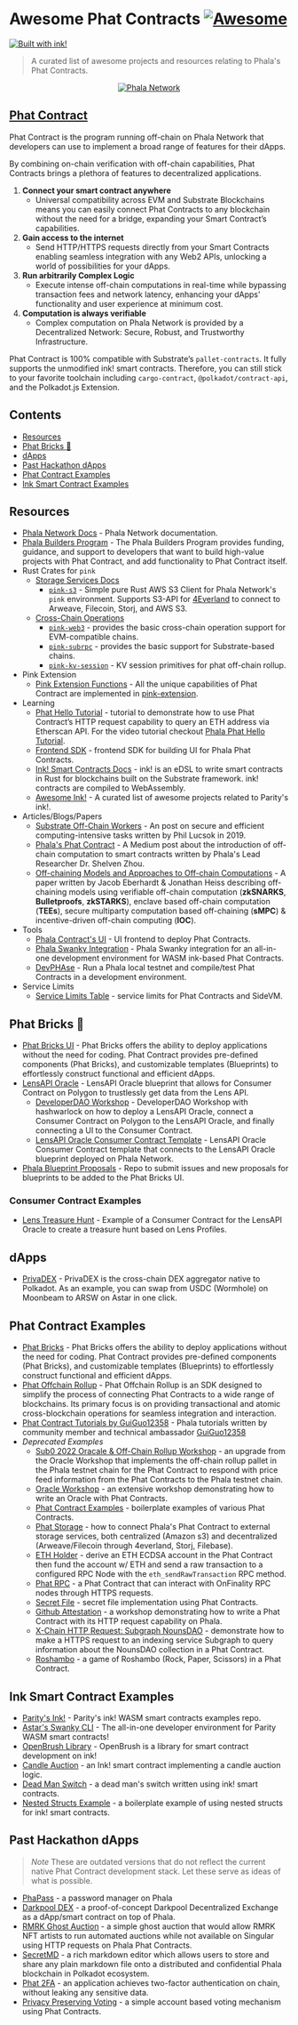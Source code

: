 # Awesome Phat Contracts [![Awesome](https://awesome.re/badge.svg)](https://awesome.re) 
[![Built with ink!](https://raw.githubusercontent.com/paritytech/ink/master/.images/badge_flat.svg)](https://github.com/paritytech/ink)
> A curated list of awesome projects and resources relating to Phala's Phat Contracts.
<p align="center">
  <a href="https://phala.network/">
    <img alt="Phala Network" src="./assets/Phat-Contract-Logo.png">
  </a>
</p>
 
## [Phat Contract](https://docs.phala.network/developers/phat-contract) 
Phat Contract is the program running off-chain on Phala Network that developers can use to implement a broad range of features for their dApps.

By combining on-chain verification with off-chain capabilities, Phat Contracts brings a plethora of features to decentralized applications.
1. **Connect your smart contract anywhere**
   * Universal compatibility across EVM and Substrate Blockchains means you can easily connect Phat Contracts to any blockchain without the need for a bridge, expanding your Smart Contract’s capabilities.
2. **Gain access to the internet**
   * Send HTTP/HTTPS requests directly from your Smart Contracts enabling seamless integration with any Web2 APIs, unlocking a world of possibilities for your dApps.
3. **Run arbitrarily Complex Logic**
   * Execute intense off-chain computations in real-time while bypassing transaction fees and network latency, enhancing your dApps' functionality and user experience at minimum cost.
4. **Computation is always verifiable**
   * Complex computation on Phala Network is provided by a Decentralized Network: Secure, Robust, and Trustworthy Infrastructure.

Phat Contract is 100% compatible with Substrate’s `pallet-contracts`. It fully supports the unmodified ink! smart contracts. Therefore, you can still stick to your favorite toolchain including `cargo-contract`, `@polkadot/contract-api`, and the Polkadot.js Extension.

## Contents
- [Resources](#resources)
- [Phat Bricks :bricks:](#phat-bricks-bricks)
- [dApps](#dapps)
- [Past Hackathon dApps](#past-hackathon-dapps)
- [Phat Contract Examples](#phat-contract-examples)
- [Ink Smart Contract Examples](#ink-smart-contract-examples)


## Resources
- [Phala Network Docs](https://docs.phala.network) - Phala Network documentation.
- [Phala Builders Program](https://docs.phala.network/developers/phat-contract/builders-program) - The Phala Builders Program provides funding, guidance, and support to developers that want to build high-value projects with Phat Contract, and add functionality to Phat Contract itself.
- Rust Crates for `pink`
  - [Storage Services Docs](https://docs.phala.network/developers/store-contract-states#external-storage-services) 
    - [`pink-s3`](https://crates.io/crates/pink-s3) - Simple pure Rust AWS S3 Client for Phala Network's `pink` environment. Supports S3-API for [4Everland](https://www.4everland.org/bucket/) to connect to Arweave, Filecoin, Storj, and AWS S3.
  - [Cross-Chain Operations](https://docs.phala.network/developers/build-on-phat-contract/use-rust-crates#cross-chain-operations)
    - [`pink-web3`](https://crates.io/crates/pink-web3) - provides the basic cross-chain operation support for EVM-compatible chains.
    - [`pink-subrpc`](https://crates.io/crates/pink-subrpc) - provides the basic support for Substrate-based chains.
    - [`pink-kv-session`](https://crates.io/crates/pink-kv-session) - KV session primitives for phat off-chain rollup.
- Pink Extension
  - [Pink Extension Functions](https://docs.phala.network/developers/build-on-phat-contract/use-pink-extension) - All the unique capabilities of Phat Contract are implemented in [pink-extension](https://github.com/Phala-Network/phala-blockchain/tree/master/crates/pink).
- Learning
  - [Phat Hello Tutorial](https://docs.phala.network/developers/build-on-phat-contract/create-contract) - tutorial to demonstrate how to use Phat Contract’s HTTP request capability to query an ETH address via Etherscan API. For the video tutorial checkout [Phala Phat Hello Tutorial](https://youtu.be/WxkxPbeerCY).
  - [Frontend SDK](https://github.com/Phala-Network/phala-blockchain/tree/master/frontend/packages/sdk) - frontend SDK for building UI for Phala Phat Contracts.
  - [Ink! Smart Contracts Docs](https://use.ink) - ink! is an eDSL to write smart contracts in Rust for blockchains built on the Substrate framework. ink! contracts are compiled to WebAssembly.
  - [Awesome Ink!](https://github.com/paritytech/awesome-ink) - A curated list of awesome projects related to Parity's ink!.
- Articles/Blogs/Papers
  - [Substrate Off-Chain Workers](https://www.parity.io/blog/substrate-off-chain-workers-secure-and-efficient-computing-intensive-tasks/) - An post on secure and efficient computing-intensive tasks written by Phil Lucsok in 2019.
  - [Phala's Phat Contract](https://medium.com/supercolony/fat-contract-introduce-off-chain-computation-to-smart-contract-d44dc8afb141) - A Medium post about the introduction of off-chain computation to smart contracts written by Phala's Lead Researcher Dr. Shelven Zhou.
  - [Off-chaining Models and Approaches to Off-chain Computations](https://www.ise.tu-berlin.de/fileadmin/fg308/publications/2018/Off-chaining_Models_and_Approaches_to_Off-chain_Computations.pdf) - A paper written by Jacob Eberhardt & Jonathan Heiss describing off-chaining models using verifiable off-chain computation (**zkSNARKS**, **Bulletproofs**, **zkSTARKS**), enclave based off-chain computation (**TEEs**), secure multiparty computation based off-chaining (**sMPC**) & incentive-driven off-chain computing (**IOC**).
- Tools
  - [Phala Contract's UI](https://phat.phala.network) - UI frontend to deploy Phat Contracts.
  - [Phala Swanky Integration](https://github.com/AstarNetwork/swanky-plugin-phala) - Phala Swanky integration for an all-in-one development environment for WASM ink-based Phat Contracts.
  - [DevPHAse](https://github.com/l00k/devphase) - Run a Phala local testnet and compile/test Phat Contracts in a development environment.
- Service Limits
  - [Service Limits Table](https://wiki.phala.network/en-us/build/support/resource-limits/) - service limits for Phat Contracts and SideVM.

## Phat Bricks :bricks:
- [Phat Bricks UI](https://bricks.phala.network) - Phat Bricks offers the ability to deploy applications without the need for coding. Phat Contract provides pre-defined components (Phat Bricks), and customizable templates (Blueprints) to effortlessly construct functional and efficient dApps.
- [LensAPI Oracle](https://docs.phala.network/developers/bricks-and-blueprints/featured-blueprints/lensapi-oracle) - LensAPI Oracle blueprint that allows for Consumer Contract on Polygon to trustlessly get data from the Lens API.
  - [DeveloperDAO Workshop](https://www.youtube.com/watch?v=eDSy365I4_s) - DeveloperDAO Workshop with hashwarlock on how to deploy a LensAPI Oracle, connect a Consumer Contract on Polygon to the LensAPI Oracle, and finally connecting a UI to the Consumer Contract.
  - [LensAPI Oracle Consumer Contract Template](https://github.com/Phala-Network/lensapi-oracle-consumer-contract/tree/main) - LensAPI Oracle Consumer Contract template that connects to the LensAPI Oracle blueprint deployed on Phala Network.
- [Phala Blueprint Proposals](https://github.com/Phala-Network/phala-blueprint-proposals) - Repo to submit issues and new proposals for blueprints to be added to the Phat Bricks UI.

### Consumer Contract Examples
- [Lens Treasure Hunt](https://github.com/HashWarlock/lens-treasure-hunt-se2) - Example of a Consumer Contract for the LensAPI Oracle to create a treasure hunt based on Lens Profiles.

## dApps
- [PrivaDEX](https://app.privadex.xyz/) - PrivaDEX is the cross-chain DEX aggregator native to Polkadot. As an example, you can swap from USDC (Wormhole) on Moonbeam to ARSW on Astar in one click.

## Phat Contract Examples
- [Phat Bricks](https://github.com/Phala-Network/phat-bricks) - Phat Bricks offers the ability to deploy applications without the need for coding. Phat Contract provides pre-defined components (Phat Bricks), and customizable templates (Blueprints) to effortlessly construct functional and efficient dApps.
- [Phat Offchain Rollup](https://github.com/Phala-Network/phat-offchain-rollup) - Phat Offchain Rollup is an SDK designed to simplify the process of connecting Phat Contracts to a wide range of blockchains. Its primary focus is on providing transactional and atomic cross-blockchain operations for seamless integration and interaction. 
- [Phat Contract Tutorials by GuiGuo12358](https://github.com/GuiGou12358/phala-tutorials) - Phala tutorials written by community member and technical ambassador [GuiGuo12358](https://github.com/GuiGou12358)
- *Deprecated Examples*
  - [Sub0 2022 Oracale & Off-Chain Rollup Workshop](https://github.com/Phala-Network/phat-offchain-rollup/tree/sub0-workshop) - an upgrade from the Oracle Workshop that implements the off-chain rollup pallet in the Phala testnet chain for the Phat Contract to respond with price feed information from the Phat Contracts to the Phala testnet chain.
  - [Oracle Workshop](https://github.com/Phala-Network/oracle-workshop) - an extensive workshop demonstrating how to write an Oracle with Phat Contracts.
  - [Phat Contract Examples](https://github.com/Phala-Network/fat-contract-examples) - boilerplate examples of various Phat Contracts.
  - [Phat Storage](https://github.com/christopherfkk/fat-contract-s3-sync) - how to connect Phala's Phat Contract to external storage services, both centralized (Amazon s3) and decentralized (Arweave/Filecoin through 4everland, Storj, Filebase).
  - [ETH Holder](https://github.com/www222fff/oracle-workshop/tree/master/eth_holder) - derive an ETH ECDSA account in the Phat Contract then fund the account w/ ETH and send a raw transaction to a configured RPC Node with the `eth_sendRawTransaction` RPC method.
  - [Phat RPC](https://github.com/HashWarlock/phat-contract-examples/tree/master/examples/phat-rpc) - a Phat Contract that can interact with OnFinality RPC nodes through HTTPS requests.
  - [Secret File](https://github.com/shelvenzhou/secret-file) - secret file implementation using Phat Contracts.
  - [Github Attestation](https://github.com/Phala-Network/fat-contract-workshop) - a workshop demonstrating how to write a Phat Contract with its HTTP request capability on Phala.
  - [X-Chain HTTP Request: Subgraph NounsDAO](https://github.com/HashWarlock/phat-contract-examples/tree/master/examples/subgraph-nouns) - demonstrate how to make a HTTPS request to an indexing service Subgraph to query information about the NounsDAO collection in a Phat Contract.
  - [Roshambo](https://github.com/HashWarlock/phat-contract-examples/tree/master/examples/roshambo) - a game of Roshambo (Rock, Paper, Scissors) in a Phat Contract.

## Ink Smart Contract Examples
- [Parity's Ink!](https://github.com/paritytech/ink-examples/tree/main) - Parity's ink! WASM smart contracts examples repo.
- [Astar's Swanky CLI](https://github.com/AstarNetwork/swanky-cli) - The all-in-one developer environment for Parity WASM smart contracts!
- [OpenBrush Library](https://github.com/Supercolony-net/openbrush-contracts) - OpenBrush is a library for smart contract development on ink!
- [Candle Auction](https://github.com/agryaznov/candle-auction-ink) - an Ink! smart contract implementing a candle auction logic.
- [Dead Man Switch](https://github.com/lovesh/dead_man_switch_substrate_ink) - a dead man's switch written using ink! smart contracts.
- [Nested Structs Example](https://github.com/czyczk/exp-ink-struct) - a boilerplate example of using nested structs for ink! smart contracts.

## Past Hackathon dApps
> *Note* These are outdated versions that do not reflect the current native Phat Contract development stack. Let these serve as ideas of what is possible.
- [PhaPass](https://github.com/Phala-Network/Encode-Hackathon-2021/issues/12) - a password manager on Phala
- [Darkpool DEX](https://github.com/Phala-Network/Encode-Hackathon-2021/issues/16) - a proof-of-concept Darkpool Decentralized Exchange as a dApp/smart contract on top of Phala.
- [RMRK Ghost Auction](https://github.com/Phala-Network/Encode-Hackathon-2021/issues/19) - a simple ghost auction that would allow RMRK NFT artists to run automated auctions while not available on Singular using HTTP requests on Phala Phat Contracts.
- [SecretMD](https://github.com/Phala-Network/Encode-Hackathon-2021/issues/20) - a rich markdown editor which allows users to store and share any plain markdown file onto a distributed and confidential Phala blockchain in Polkadot ecosystem.
- [Phat 2FA](https://github.com/Phala-Network/amsterDOT-2022/issues/12) - an application achieves two-factor authentication on chain, without leaking any sensitive data.
- [Privacy Preserving Voting](https://github.com/Phala-Network/amsterDOT-2022/issues/10) - a simple account based voting mechanism using Phat Contracts.
